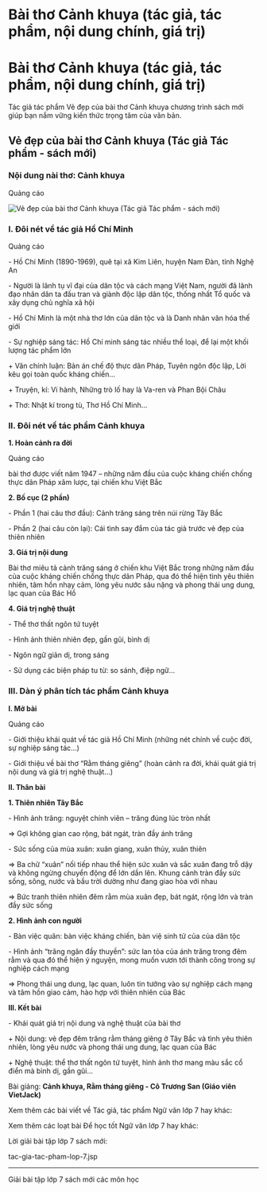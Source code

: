 # Bài thơ Cảnh khuya (tác giả, tác phẩm, nội dung chính, giá trị)

# Bài thơ Cảnh khuya (tác giả, tác phẩm, nội dung chính, giá trị)

Tác giả tác phẩm Vẻ đẹp của bài thơ Cảnh khuya chương trình sách mới giúp bạn nắm vững kiến thức trọng tâm của văn bản.

## Vẻ đẹp của bài thơ Cảnh khuya (Tác giả Tác phẩm - sách mới)

### Nội dung nài thơ: Cảnh khuya

Quảng cáo

![Vẻ đẹp của bài thơ Cảnh khuya \(Tác giả Tác phẩm - sách mới\)](https://vietjack.com/ngu-van-7/images/canh-khuya.PNG)

### I. Đôi nét về tác giả Hồ Chí Minh

Quảng cáo

\- Hồ Chí Minh (1890-1969), quê tại xã Kim Liên, huyện Nam Đàn, tỉnh Nghệ An 

\- Người là lãnh tụ vĩ đại của dân tộc và cách mạng Việt Nam, người đã lãnh đạo nhân dân ta đấu tran và giành độc lập dân tộc, thống nhất Tổ quốc và xây dụng chủ nghĩa xã hội 

\- Hồ Chí Minh là một nhà thơ lớn của dân tộc và là Danh nhân văn hóa thế giới 

\- Sự nghiệp sáng tác: Hồ Chí minh sáng tác nhiều thể loại, để lại một khối lượng tác phẩm lớn 

\+ Văn chính luận: Bản án chế độ thực dân Pháp, Tuyên ngôn độc lập, Lời kêu gọi toàn quốc kháng chiến… 

\+ Truyện, kí: Vi hành, Những trò lố hay là Va-ren và Phan Bội Châu 

\+ Thơ: Nhật kí trong tù, Thơ Hồ Chí Minh… 

### II. Đôi nét về tác phẩm Cảnh khuya

**1\. Hoàn cảnh ra đời**

Quảng cáo

bài thơ được viết năm 1947 – những năm đầu của cuộc kháng chiến chống thực dân Pháp xâm lược, tại chiến khu Việt Bắc 

**2\. Bố cục (2 phần)**

\- Phần 1 (hai câu thơ đầu): Cảnh trăng sáng trên núi rừng Tây Bắc 

\- Phần 2 (hai câu còn lại): Cái tình say đắm của tác giả trước vẻ đẹp của thiên nhiên 

**3\. Giá trị nội dung**

Bài thơ miêu tả cảnh trăng sáng ở chiến khu Việt Bắc trong những năm đầu của cuộc kháng chiến chống thực dân Pháp, qua đó thể hiện tình yêu thiên nhiên, tâm hồn nhạy cảm, lòng yêu nước sâu nặng và phong thái ung dung, lạc quan của Bác Hồ 

**4\. Giá trị nghệ thuật**

\- Thể thơ thất ngôn tứ tuyệt 

\- Hình ảnh thiên nhiên đẹp, gần gũi, bình dị 

\- Ngôn ngữ giản dị, trong sáng 

\- Sử dụng các biện pháp tu từ: so sánh, điệp ngữ… 

### III. Dàn ý phân tích tác phẩm Cảnh khuya

**I. Mở bài**

Quảng cáo

\- Giới thiệu khái quát về tác giả Hồ Chí Minh (những nét chính về cuộc đời, sự nghiệp sáng tác…) 

\- Giới thiệu về bài thơ “Rằm tháng giêng” (hoàn cảnh ra đời, khái quát giá trị nội dung và giá trị nghệ thuật…) 

**II. Thân bài**

**1\. Thiên nhiên Tây Bắc**

\- Hình ảnh trăng: nguyệt chính viên – trăng đúng lúc tròn nhất 

⇒ Gợi không gian cao rộng, bát ngát, tràn đầy ánh trăng 

\- Sức sống của mùa xuân: xuân giang, xuân thủy, xuân thiên 

⇒ Ba chữ “xuân” nối tiếp nhau thể hiện sức xuân và sắc xuân đang trỗ dậy và không ngừng chuyển động để lớn dần lên. Khung cảnh tràn đầy sức sống, sông, nước và bầu trời dường như đang giao hòa với nhau 

⇒ Bức tranh thiên nhiên đêm rằm mùa xuân đẹp, bát ngát, rộng lớn và tràn đầy sức sống 

**2\. Hình ảnh con người**

\- Bàn việc quân: bàn việc kháng chiến, bàn việ sinh tử của của dân tộc 

\- Hình ảnh “trăng ngân đầy thuyền”: sức lan tỏa của ánh trăng trong đêm rằm và qua đó thể hiện ý nguyện, mong muốn vươn tới thành công trong sự nghiệp cách mạng 

⇒ Phong thái ung dung, lạc quan, luôn tin tưởng vào sự nghiệp cách mạng và tâm hồn giao cảm, hào hợp với thiên nhiên của Bác 

**III. Kết bài**

\- Khái quát giá trị nội dung và nghệ thuật của bài thơ 

\+ Nội dung: vẻ đẹp đêm trăng rằm tháng giêng ở Tây Bắc và tình yêu thiên nhiên, lòng yêu nước và phong thái ung dung, lạc quan của Bác 

\+ Nghệ thuật: thể thơ thất ngôn tứ tuyệt, hình ảnh thơ mang màu sắc cổ điển mà bình dị, gần gũi… 

Bài giảng: **Cảnh khuya, Rằm tháng giêng - Cô Trương San (Giáo viên VietJack)**

Xem thêm các bài viết về Tác giả, tác phẩm Ngữ văn lớp 7 hay khác:

Xem thêm các loạt bài Để học tốt Ngữ văn lớp 7 hay khác:

Lời giải bài tập lớp 7 sách mới:

tac-gia-tac-pham-lop-7.jsp

* * *

Giải bài tập lớp 7 sách mới các môn học

